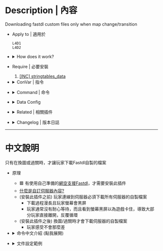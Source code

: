 # Description | 內容
Downloading fastdl custom files only when map change/transition

* Apply to | 適用於
	```
	L4D1
	L4D2
	```

* <details><summary>How does it work?</summary>

	* 🟥 Use this plugin only when you have [fastdl set](https://developer.valvesoftware.com/wiki/FastDL)
	* (Before) Downloading custom files when player connecting to server
	* (After) Only downloading custom files when map change/transition
</details>

* Require | 必要安裝
	1. [[INC] stringtables_data](https://forums.alliedmods.net/showthread.php?t=319828)

* <details><summary>ConVar | 指令</summary>

    None
</details>

* <details><summary>Command | 命令</summary>

    * **Get all exclude list from data/l4d_fastdl_delay_downloader.cfg (Adm required: ADMFLAG_ROOT)**
        ```php
        sm_get_exclude_items
        ```

    * **Restore downloadables stringtable items (Adm required: ADMFLAG_ROOT)**
        ```php
        sm_restore_st
        ```
</details>

* <details><summary>Data Config</summary>
  
	* [data/l4d_fastdl_delay_downloader.cfg](data/l4d_fastdl_delay_downloader.cfg)
		> Manual in this file, click for more details...
</details>

* <details><summary>Related | 相關插件</summary>

	1. [sm_downloader](https://github.com/fbef0102/L4D1_2-Plugins/tree/master/sm_downloader): SM File/Folder Downloader and Precacher
    	* SM 文件下載器 (玩家連線伺服器的時候能下載自製的檔案)
	2. [l4d_MusicMapStart](https://github.com/fbef0102/L4D1_2-Plugins/tree/master/l4d_MusicMapStart): Download and play custom musics
		* 下載自製音樂
	3. [map-decals](https://github.com/fbef0102/Sourcemod-Plugins/tree/main/map-decals): Download custom decals
		* 下載自製的噴漆貼圖
	4. [fortnite_dances_emotes_l4d](https://github.com/fbef0102/Game-Private_Plugin/tree/main/L4D_%E6%8F%92%E4%BB%B6/Fun_%E5%A8%9B%E6%A8%82/fortnite_dances_emotes_l4d): Download dance models
		* 下載跳舞模組
</details>

* <details><summary>Changelog | 版本日誌</summary>

	* v1.0h (2024-12-31)
		* Remake code
        * Custom File downloading only when map change/transition
        * Fix warnings when compiling on SourceMod 1.11.
        * Optimize code and improve performance
		* Apply to all modes

	* Original
		* [By BHaType, Dragokas](https://forums.alliedmods.net/showthread.php?t=318739)
</details>

- - - -
# 中文說明
只有在換圖或過關時，才讓玩家下載Fastdl自製的檔案

* 原理
	* 🟥 有使用自己準備的[網空支援Fastdl](https://developer.valvesoftware.com/wiki/Zh/FastDL)，才需要安裝此插件
	* [什麼是自訂伺服器內容?](https://github.com/fbef0102/Game-Private_Plugin/tree/main/Tutorial_%E6%95%99%E5%AD%B8%E5%8D%80/Chinese_%E7%B9%81%E9%AB%94%E4%B8%AD%E6%96%87/Game#%E4%B8%8B%E8%BC%89%E8%87%AA%E8%A8%82%E4%BC%BA%E6%9C%8D%E5%99%A8%E5%85%A7%E5%AE%B9)
	* (安裝此插件之前) 玩家連線到伺服器必須下載所有伺服器的自製檔案
		* 下載過程漫長且玩家螢幕會黑屏
		* 玩家通常沒有耐心等待，而且看到螢幕黑屏以為遊戲卡住，導致大部分玩家直接離開，反覆循環
	* (安裝此插件之後) 換圖/過關時才會下載伺服器的自製檔案
		* 玩家感受不會那麼差

* <details><summary>命令中文介紹 (點我展開)</summary>

    * **從文件 data/l4d_fastdl_delay_downloader.cfg 內取得不受影響的檔案列表 (權限: ADMFLAG_ROOT)**
        ```php
        sm_get_exclude_items
        ```

    * **回復所有下載列表，玩家連線時要下載自製檔案 (權限: ADMFLAG_ROOT)**
        ```php
        sm_restore_st
        ```
</details>

* <details><summary>文件設定範例</summary>
  
	* [data/l4d_fastdl_delay_downloader.cfg](data/l4d_fastdl_delay_downloader.cfg)
		> 內有中文說明，可點擊查看
</details>
